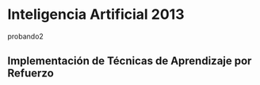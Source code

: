 Inteligencia Artificial 2013
============================

probando2

Implementación de Técnicas de Aprendizaje por Refuerzo
------------------------------------------------------
